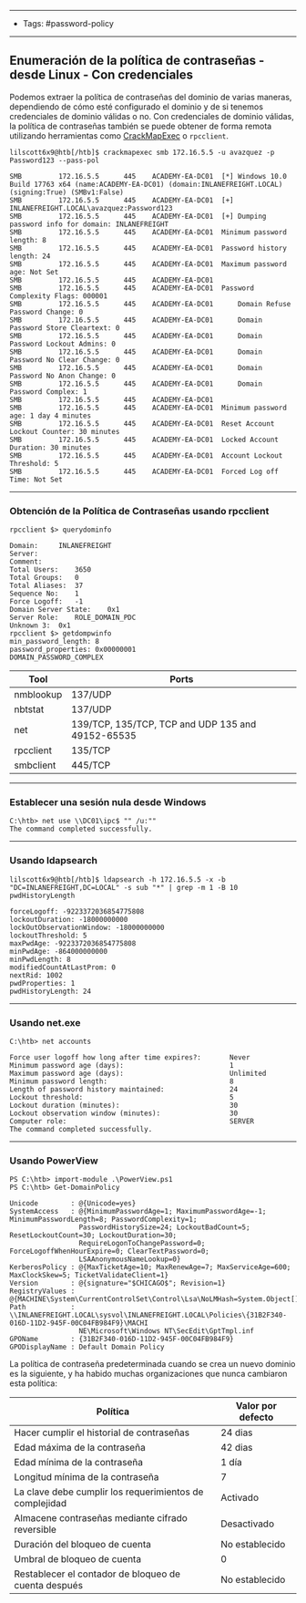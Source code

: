 ------
- Tags: #password-policy
------------
## Enumeración de la política de contraseñas - desde Linux - Con credenciales

Podemos extraer la política de contraseñas del dominio de varias maneras, dependiendo de cómo esté configurado el dominio y de si tenemos credenciales de dominio válidas o no. Con credenciales de dominio válidas, la política de contraseñas también se puede obtener de forma remota utilizando herramientas como [CrackMapExec](https://github.com/byt3bl33d3r/CrackMapExec) o `rpcclient`.

```shell-session
lilscott6x9@htb[/htb]$ crackmapexec smb 172.16.5.5 -u avazquez -p Password123 --pass-pol

SMB         172.16.5.5      445    ACADEMY-EA-DC01  [*] Windows 10.0 Build 17763 x64 (name:ACADEMY-EA-DC01) (domain:INLANEFREIGHT.LOCAL) (signing:True) (SMBv1:False)
SMB         172.16.5.5      445    ACADEMY-EA-DC01  [+] INLANEFREIGHT.LOCAL\avazquez:Password123 
SMB         172.16.5.5      445    ACADEMY-EA-DC01  [+] Dumping password info for domain: INLANEFREIGHT
SMB         172.16.5.5      445    ACADEMY-EA-DC01  Minimum password length: 8
SMB         172.16.5.5      445    ACADEMY-EA-DC01  Password history length: 24
SMB         172.16.5.5      445    ACADEMY-EA-DC01  Maximum password age: Not Set
SMB         172.16.5.5      445    ACADEMY-EA-DC01  
SMB         172.16.5.5      445    ACADEMY-EA-DC01  Password Complexity Flags: 000001
SMB         172.16.5.5      445    ACADEMY-EA-DC01  	Domain Refuse Password Change: 0
SMB         172.16.5.5      445    ACADEMY-EA-DC01  	Domain Password Store Cleartext: 0
SMB         172.16.5.5      445    ACADEMY-EA-DC01  	Domain Password Lockout Admins: 0
SMB         172.16.5.5      445    ACADEMY-EA-DC01  	Domain Password No Clear Change: 0
SMB         172.16.5.5      445    ACADEMY-EA-DC01  	Domain Password No Anon Change: 0
SMB         172.16.5.5      445    ACADEMY-EA-DC01  	Domain Password Complex: 1
SMB         172.16.5.5      445    ACADEMY-EA-DC01  
SMB         172.16.5.5      445    ACADEMY-EA-DC01  Minimum password age: 1 day 4 minutes 
SMB         172.16.5.5      445    ACADEMY-EA-DC01  Reset Account Lockout Counter: 30 minutes 
SMB         172.16.5.5      445    ACADEMY-EA-DC01  Locked Account Duration: 30 minutes 
SMB         172.16.5.5      445    ACADEMY-EA-DC01  Account Lockout Threshold: 5
SMB         172.16.5.5      445    ACADEMY-EA-DC01  Forced Log off Time: Not Set
```

-----------
### Obtención de la Política de Contraseñas usando rpcclient

```shell-session
rpcclient $> querydominfo

Domain:		INLANEFREIGHT
Server:		
Comment:	
Total Users:	3650
Total Groups:	0
Total Aliases:	37
Sequence No:	1
Force Logoff:	-1
Domain Server State:	0x1
Server Role:	ROLE_DOMAIN_PDC
Unknown 3:	0x1
rpcclient $> getdompwinfo
min_password_length: 8
password_properties: 0x00000001
DOMAIN_PASSWORD_COMPLEX
```

|Tool | Ports|
|---|---|
|nmblookup|137/UDP
|nbtstat|137/UDP
|net|139/TCP, 135/TCP, TCP and UDP 135 and 49152-65535
|rpcclient|135/TCP
|smbclient|445/TCP

----------  
### Establecer una sesión nula desde Windows

```cmd-session
C:\htb> net use \\DC01\ipc$ "" /u:""
The command completed successfully.
```

  ----------
### Usando ldapsearch

```shell-session
lilscott6x9@htb[/htb]$ ldapsearch -h 172.16.5.5 -x -b "DC=INLANEFREIGHT,DC=LOCAL" -s sub "*" | grep -m 1 -B 10 pwdHistoryLength

forceLogoff: -9223372036854775808
lockoutDuration: -18000000000
lockOutObservationWindow: -18000000000
lockoutThreshold: 5
maxPwdAge: -9223372036854775808
minPwdAge: -864000000000
minPwdLength: 8
modifiedCountAtLastProm: 0
nextRid: 1002
pwdProperties: 1
pwdHistoryLength: 24
```

--------
###  Usando net.exe

```cmd-session
C:\htb> net accounts

Force user logoff how long after time expires?:       Never
Minimum password age (days):                          1
Maximum password age (days):                          Unlimited
Minimum password length:                              8
Length of password history maintained:                24
Lockout threshold:                                    5
Lockout duration (minutes):                           30
Lockout observation window (minutes):                 30
Computer role:                                        SERVER
The command completed successfully.
```

  -----------
### Usando PowerView

```powershell-session
PS C:\htb> import-module .\PowerView.ps1
PS C:\htb> Get-DomainPolicy

Unicode        : @{Unicode=yes}
SystemAccess   : @{MinimumPasswordAge=1; MaximumPasswordAge=-1; MinimumPasswordLength=8; PasswordComplexity=1;
                 PasswordHistorySize=24; LockoutBadCount=5; ResetLockoutCount=30; LockoutDuration=30;
                 RequireLogonToChangePassword=0; ForceLogoffWhenHourExpire=0; ClearTextPassword=0;
                 LSAAnonymousNameLookup=0}
KerberosPolicy : @{MaxTicketAge=10; MaxRenewAge=7; MaxServiceAge=600; MaxClockSkew=5; TicketValidateClient=1}
Version        : @{signature="$CHICAGO$"; Revision=1}
RegistryValues : @{MACHINE\System\CurrentControlSet\Control\Lsa\NoLMHash=System.Object[]}
Path           : \\INLANEFREIGHT.LOCAL\sysvol\INLANEFREIGHT.LOCAL\Policies\{31B2F340-016D-11D2-945F-00C04FB984F9}\MACHI
                 NE\Microsoft\Windows NT\SecEdit\GptTmpl.inf
GPOName        : {31B2F340-016D-11D2-945F-00C04FB984F9}
GPODisplayName : Default Domain Policy
```

La política de contraseña predeterminada cuando se crea un nuevo dominio es la siguiente, y ha habido muchas organizaciones que nunca cambiaron esta política:

|Política|Valor por defecto|
|---|---|
|Hacer cumplir el historial de contraseñas|24 dias|
|Edad máxima de la contraseña|42 dias|
|Edad mínima de la contraseña|1 día|
|Longitud mínima de la contraseña|7|
|La clave debe cumplir los requerimientos de complejidad|Activado|
|Almacene contraseñas mediante cifrado reversible|Desactivado|
|Duración del bloqueo de cuenta|No establecido|
|Umbral de bloqueo de cuenta|0|
|Restablecer el contador de bloqueo de cuenta después|No establecido|


